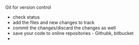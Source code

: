 Git for version control

- check status
- add the files and new changes to track
- commit the changes/discard the changes as well
- save your code to online repositories - Githubk, bitbucket
- 